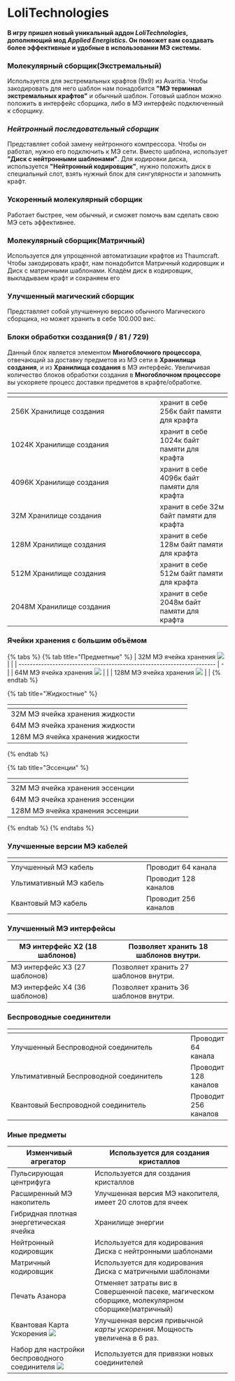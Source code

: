 # LoliTechnologies

#### **В игру пришел новый уникальный аддон **_**LoliTechnologies**_**, дополняющий мод **_**Applied Energistics**_**. Он поможет вам создавать более эффективные и удобные в использовании МЭ системы.**

### Молекулярный сборщик(Экстремальный)<img src="../.gitbook/assets/Screenshot_2.png" alt="" data-size="original">

Используется для экстремальных крафтов (9х9) из Avaritia. Чтобы закодировать для него шаблон нам понадобится **"МЭ терминал экстремальных крафтов"** и обычный шаблон. Готовый шаблон можно положить в интерфейс сборщика, либо в МЭ интерфейс подключенный к сборщику.

### _Нейтронный последовательный сборщик_<img src="../.gitbook/assets/Screenshot_1.png" alt="" data-size="original">

Представляет собой замену нейтронного компрессора. Чтобы он работал, нужно его подключить к МЭ сети. Вместо шаблона, использует **"Диск с нейтронными шаблонами"**. Для кодировки диска, используется **"Нейтронный кодировщик"**, нужно положить диск в специальный слот, взять нужный блок для сингулярности и запомнить крафт.

### **Ускоренный молекулярный сборщик**<img src="../.gitbook/assets/Screenshot_3.png" alt="" data-size="original">

Работает быстрее, чем обычный, и сможет помочь вам сделать свою МЭ сеть эффективнее.

### **Молекулярный сборщик(Матричный)**<img src="../.gitbook/assets/Screenshot_4.png" alt="" data-size="original">

Используется для упрощенной автоматизации крафтов из Thaumcraft. Чтобы закодировать крафт, нам понадобится Матричный кодировщик и Диск с матричными шаблонами. Кладём диск в кодировщик, выкладываем крафт и сохраняем его

### **Улучшенный магический сборщик**<img src="../.gitbook/assets/Screenshot_5.png" alt="" data-size="original">

Представляет собой улучшенную версию обычного Магического сборщика, но может хранить в себе 100.000 вис.

### **Блоки обработки создания(9 / 81 / 729)**<img src="../.gitbook/assets/Screenshot_6.png" alt="" data-size="original">

Данный блок является элементом **Многоблочного процессора**, отвечающий за доставку предметов из МЭ сети в **Хранилища создания**, и из **Хранилища создания** в МЭ интерфейс. Увеличивая количество блоков обработки создания в **Многоблочном процессоре** вы ускоряете процесс доставки предметов в крафте/обработке.

<table data-header-hidden><thead><tr><th width="325"></th><th></th></tr></thead><tbody><tr><td>256К Хранилище создания<img src="../.gitbook/assets/256.png" alt="" data-size="line"></td><td>хранит в себе 256к байт памяти для крафта</td></tr><tr><td>1024К Хранилище создания<img src="../.gitbook/assets/1024.png" alt="" data-size="line"></td><td>хранит в себе 1024к байт памяти для крафта</td></tr><tr><td>4096К Хранилище создания<img src="../.gitbook/assets/4096.png" alt="" data-size="line"></td><td>хранит в себе 4096к байт памяти для крафта</td></tr><tr><td>32М Хранилище создания<img src="../.gitbook/assets/32.png" alt="" data-size="line"></td><td>хранит в себе 32м байт памяти для крафта</td></tr><tr><td>128М Хранилище создания<img src="../.gitbook/assets/128.png" alt="" data-size="line"></td><td>хранит в себе 128м байт памяти для крафта</td></tr><tr><td>512М Хранилище создания<img src="../.gitbook/assets/512.png" alt="" data-size="line"></td><td>хранит в себе 512м байт памяти для крафта</td></tr><tr><td>2048М Хранилище создания<img src="../.gitbook/assets/2048.png" alt="" data-size="line"></td><td>хранит в себе 2048м байт памяти для крафта</td></tr></tbody></table>

### Ячейки хранения с большим объёмом

{% tabs %}
{% tab title="Предметные" %}
| 32М МЭ ячейка хранения ![](../.gitbook/assets/StorageCell32000k.png)   |   |
| ---------------------------------------------------------------------- | - |
| 64М МЭ ячейка хранения ![](../.gitbook/assets/StorageCell64000k.png)   |   |
| 128М МЭ ячейка хранения ![](../.gitbook/assets/StorageCell128000k.png) |   |
{% endtab %}

{% tab title="Жидкостные" %}
<table data-header-hidden><thead><tr><th width="380"></th><th></th></tr></thead><tbody><tr><td>32М МЭ ячейка хранения жидкости <img src="../.gitbook/assets/storage.fluid.32m.png" alt=""></td><td></td></tr><tr><td>64М МЭ ячейка хранения жидкости <img src="../.gitbook/assets/storage.fluid.64m.png" alt=""></td><td></td></tr><tr><td>128М МЭ ячейка хранения жидкости <img src="../.gitbook/assets/storage.fluid.128m.png" alt="" data-size="original"></td><td></td></tr></tbody></table>
{% endtab %}

{% tab title="Эссенции" %}
<table data-header-hidden><thead><tr><th width="382"></th><th></th></tr></thead><tbody><tr><td>32М МЭ ячейка хранения эссенции <img src="../.gitbook/assets/essentia.cell.32m.png" alt=""></td><td></td></tr><tr><td>64М МЭ ячейка хранения эссенции <img src="../.gitbook/assets/essentia.cell.64m.png" alt=""></td><td></td></tr><tr><td>128М МЭ ячейка хранения эссенции <img src="../.gitbook/assets/essentia.cell.128m.png" alt=""></td><td></td></tr></tbody></table>
{% endtab %}
{% endtabs %}

### Улучшенные версии МЭ кабелей

<table data-header-hidden><thead><tr><th width="294"></th><th></th></tr></thead><tbody><tr><td>Улучшенный МЭ кабель</td><td>Проводит 64 канала</td></tr><tr><td>Ультимативный МЭ кабель</td><td>Проводит 128 каналов</td></tr><tr><td>Квантовый МЭ кабель</td><td>Проводит 256 каналов</td></tr></tbody></table>

### Улучшенный МЭ интерфейсы

| МЭ интерфейс Х2 (18 шаблонов) <img src="../.gitbook/assets/Слой 4.png" alt="" data-size="line">     | Позволяет хранить 18 шаблонов внутри. |
| --------------------------------------------------------------------------------------------------- | ------------------------------------- |
| МЭ интерфейс Х3 (27 шаблонов) <img src="../.gitbook/assets/Слой 3 (1).png" alt="" data-size="line"> | Позволяет хранить 27 шаблонов внутри. |
| МЭ интерфейс Х4 (36 шаблонов) <img src="../.gitbook/assets/Слой 2 (2).png" alt="" data-size="line"> | Позволяет хранить 36 шаблонов внутри. |

### Беспроводные соединители

<table data-header-hidden><thead><tr><th width="429"></th><th></th></tr></thead><tbody><tr><td>Улучшенный Беспроводной соединитель <img src="../.gitbook/assets/Слой 12.png" alt="" data-size="line"></td><td>Проводит 64 канала</td></tr><tr><td>Ультимативный Беспроводной соединитель <img src="../.gitbook/assets/Слой 11.png" alt="" data-size="line"></td><td>Проводит 128 каналов</td></tr><tr><td>Квантовый Беспроводной соединитель <img src="../.gitbook/assets/Слой 12.png" alt="" data-size="line"></td><td>Проводит 256 каналов</td></tr></tbody></table>

### Иные предметы&#x20;

| Изменчивый агрегатор <img src="../.gitbook/assets/Слой 9.png" alt="" data-size="line">                        | Используется для создания кристаллов                                                             |
| ------------------------------------------------------------------------------------------------------------- | ------------------------------------------------------------------------------------------------ |
| Пульсирующая центрифуга <img src="../.gitbook/assets/Слой 8.png" alt="" data-size="line">                     | Используется для создания кристаллов                                                             |
| Расширенный МЭ накопитель <img src="../.gitbook/assets/Слой 6 (1).png" alt="" data-size="line">               | Улучшенная версия МЭ накопителя, имеет 20 слотов для ячеек                                       |
| Гибридная плотная энергетическая ячейка <img src="../.gitbook/assets/Слой 5 (1).png" alt="" data-size="line"> | Хранилище энергии                                                                                |
| Нейтронный кодировщик <img src="../.gitbook/assets/Слой 3 (2).png" alt="" data-size="line">                   | Используется для кодирования Диска с нейтронными шаблонами                                       |
| Матричный кодировщик <img src="../.gitbook/assets/Слой 2.png" alt="" data-size="line">                        | Используется для кодирования Диска с матричными шаблонами                                        |
| Печать Азанора <img src="../.gitbook/assets/rgeg.png" alt="" data-size="line">                                | Отменяет затраты вис в Совершенной пасеке, магическом сборщике, молекулярном сборщике(матричный) |
| Квантовая Карта Ускорения ![](../.gitbook/assets/ItemQuantumAccelerationCard.png)                             | Улучшенная версия привычной _карты ускорения_. Мощность увеличена в 6 раз.                       |
| Набор для настройки беспроводного соединителя ![](../.gitbook/assets/ItemWirelessKit.png)                     | Используется для привязки новых соединителей                                                     |

